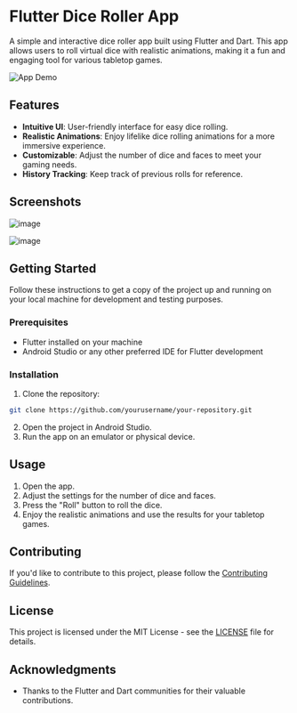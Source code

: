 # Flutter Dice Roller App

A simple and interactive dice roller app built using Flutter and Dart. This app allows users to roll virtual dice with realistic animations, making it a fun and engaging tool for various tabletop games.

![App Demo]("C:\Users\srini\Screen_recording_20231113_215918.webm")

## Features

- **Intuitive UI**: User-friendly interface for easy dice rolling.
- **Realistic Animations**: Enjoy lifelike dice rolling animations for a more immersive experience.
- **Customizable**: Adjust the number of dice and faces to meet your gaming needs.
- **History Tracking**: Keep track of previous rolls for reference.

## Screenshots

![image](https://github.com/Srinithi2501/Roller_Dyce/assets/116148789/4ee6daa5-8cef-4dfe-a737-6f7cba011b82)

![image](https://github.com/Srinithi2501/Roller_Dyce/assets/116148789/aecb2b10-c6dd-465e-8b93-a3a0a3f2fcb9)



## Getting Started

Follow these instructions to get a copy of the project up and running on your local machine for development and testing purposes.

### Prerequisites

- Flutter installed on your machine
- Android Studio or any other preferred IDE for Flutter development

### Installation

1. Clone the repository:

```bash
git clone https://github.com/yourusername/your-repository.git
```

2. Open the project in Android Studio.
3. Run the app on an emulator or physical device.

## Usage

1. Open the app.
2. Adjust the settings for the number of dice and faces.
3. Press the "Roll" button to roll the dice.
4. Enjoy the realistic animations and use the results for your tabletop games.

## Contributing

If you'd like to contribute to this project, please follow the [Contributing Guidelines](CONTRIBUTING.md).

## License

This project is licensed under the MIT License - see the [LICENSE](LICENSE) file for details.

## Acknowledgments

- Thanks to the Flutter and Dart communities for their valuable contributions.

